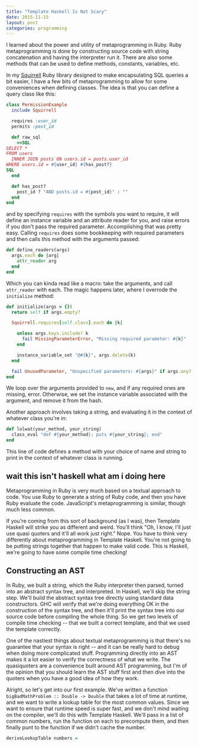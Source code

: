 ```yaml
---
title: "Template Haskell Is Not Scary"
date: 2015-11-15
layout: post
categories: programming
---
```


I learned about the power and utility of metaprogramming in Ruby.
Ruby metaprogramming is done by constructing source code with string concatenation and having the interpreter run it.
There are also some methods that can be used to define methods, constants, variables, etc.

In my [Squirrell](https://github.com/parsonsmatt/squirrell/) Ruby library designed to make encapsulating SQL queries a bit easier,
I have a few bits of metaprogramming to allow for some conveniences when defining classes.
The idea is that you can define a query class like this:

```ruby
class PermissionExample
  include Squirrell

  requires :user_id
  permits :post_id

  def raw_sql
    <<SQL
SELECT *
FROM users
  INNER JOIN posts ON users.id = posts.user_id
WHERE users.id = #{user_id} #{has_post?}
SQL
  end

  def has_post?
    post_id ? "AND posts.id = #{post_id}" : ""
  end
end
```

and by specifying `requires` with the symbols you want to require, it will define an instance variable and an attribute reader for you, and raise errors if you don't pass the required parameter.
Accomplishing that was pretty easy.
Calling `requires` does some bookkeeping with required parameters and then calls this method with the arguments passed:

```ruby
def define_readers(args)
  args.each do |arg|
    attr_reader arg
  end
end
```

Which you can kinda read like a macro: take the arguments, and call `attr_reader` with each.
The magic happens later, where I overrode the `initialize` method:

```ruby
def initialize(args = {})
  return self if args.empty?

  Squirrell.requires[self.class].each do |k|

    unless args.keys.include? k
      fail MissingParameterError, "Missing required parameter: #{k}"
    end

    instance_variable_set "@#{k}", args.delete(k)
  end

  fail UnusedParameter, "Unspecified parameters: #{args}" if args.any?
end
```

We loop over the arguments provided to `new`, and if any required ones are missing, error.
Otherwise, we set the instance variable associated with the argument, and remove it from the hash.

Another approach involves taking a string, and evaluating it in the context of whatever class you're in:

```ruby
def lolwat(your_method, your_string)
  class_eval "def #{your_method}; puts #{your_string}; end"
end
```

This line of code defines a method with your choice of name and string to print in the context of whatever class is running.

## wait this isn't haskell what am i doing here

Metaprogramming in Ruby is very much based on a textual approach to code.
You use Ruby to generate a string of Ruby code, and then you have Ruby evaluate the code.
JavaScript's metaprogramming is similar, though much less common.

If you're coming from this sort of background (as I was), then Template Haskell will strike you as different and weird.
You'll think "Oh, I know, I'll just use quasi quoters and it'll all work just right."
Nope.
You have to think very differently about metaprogramming in Template Haskell.
You're not going to be putting strings together that happen to make valid code.
This is Haskell, we're going to have some compile time checking!

## Constructing an AST

In Ruby, we built a string, which the Ruby interpreter then parsed, turned into an abstract syntax tree, and interpreted.
In Haskell, we'll skip the string step.
We'll build the abstract syntax tree directly using standard data constructors.
GHC will verify that we're doing everything OK in the construction of the syntax tree, and then it'll print the syntax tree into our source code before compiling the whole thing.
So we get two levels of compile time checking -- that we built a correct template, and that we used the template correctly.

One of the nastiest things about textual metaprogramming is that there's no guarantee that your syntax is right -- and it can be really hard to debug when doing more complicated stuff.
Programming directly into an AST makes it a lot easier to verify the correctness of what we write.
The quasiquoters are a convenience built around AST programming, but I'm of the opinion that you should learn the AST stuff first and then dive into the quoters when you have a good idea of how they work.

Alright, so let's get into our first example.
We've written a function `bigBadMathProblem :: Double -> Double` that takes a lot of time at runtime, and we want to write a lookup table for the most common values.
Since we want to ensure that runtime speed is super fast, and we don't mind waiting on the compiler, we'll do this with Template Haskell.
We'll pass in a list of common numbers, run the function on each to precompute them, and then finally punt to the function if we didn't cache the number.

```haskell
deriveLookupTable numbers =
```

